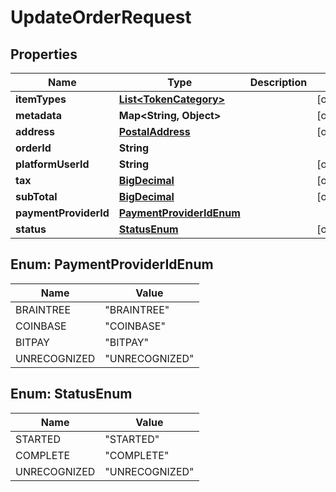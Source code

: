 

# UpdateOrderRequest

## Properties

Name | Type | Description | Notes
------------ | ------------- | ------------- | -------------
**itemTypes** | [**List&lt;TokenCategory&gt;**](TokenCategory.md) |  |  [optional]
**metadata** | **Map&lt;String, Object&gt;** |  |  [optional]
**address** | [**PostalAddress**](PostalAddress.md) |  |  [optional]
**orderId** | **String** |  | 
**platformUserId** | **String** |  |  [optional]
**tax** | [**BigDecimal**](BigDecimal.md) |  |  [optional]
**subTotal** | [**BigDecimal**](BigDecimal.md) |  |  [optional]
**paymentProviderId** | [**PaymentProviderIdEnum**](#PaymentProviderIdEnum) |  | 
**status** | [**StatusEnum**](#StatusEnum) |  |  [optional]



## Enum: PaymentProviderIdEnum

Name | Value
---- | -----
BRAINTREE | &quot;BRAINTREE&quot;
COINBASE | &quot;COINBASE&quot;
BITPAY | &quot;BITPAY&quot;
UNRECOGNIZED | &quot;UNRECOGNIZED&quot;



## Enum: StatusEnum

Name | Value
---- | -----
STARTED | &quot;STARTED&quot;
COMPLETE | &quot;COMPLETE&quot;
UNRECOGNIZED | &quot;UNRECOGNIZED&quot;



